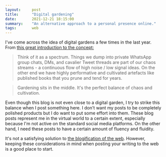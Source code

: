 ```yaml
---
layout:     post
title:      "Digital gardening"
date:       2021-12-21 18:15:00
summary:    "An alternative approach to a personal presence online."
tags:       web
---
```


I've come across the idea of digital gardens a few times in the last year. From [this great introduction to the concept:](https://maggieappleton.com/garden-history)

> Think of it as a spectrum. Things we dump into private WhatsApp group chats, DMs, and cavalier Tweet threads are part of our chaos streams - a continuous flow of high noise / low signal ideas. On the other end we have highly performative and cultivated artefacts like published books that you prune and tend for years.

> Gardening sits in the middle. It's the perfect balance of chaos and cultivation.

Even though this blog is not even close to a digital garden, I try to strike this balance when I post something here. I don't want my posts to be completely polished products but I do want to put some effort into them. These blog posts represent me in the virtual world to a certain extent, especially because I'm not active on the standard social media platforms. On the other hand, I need these posts to have a certain amount of fluency and fluidity.

It's not a satisfying solution to [the blogification of the web](https://stackingthebricks.com/how-blogs-broke-the-web/). However, keeping these considerations in mind when posting your writing to the web is a good place to start.